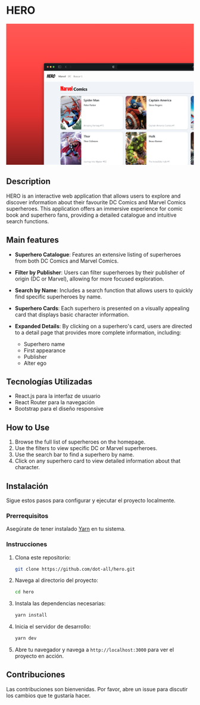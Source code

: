 # HERO

<img src="./assets/hero.webp">

## Description

HERO is an interactive web application that allows users to explore and discover information about their favourite DC Comics and Marvel Comics superheroes. This application offers an immersive experience for comic book and superhero fans, providing a detailed catalogue and intuitive search functions.

## Main features

- **Superhero Catalogue**: Features an extensive listing of superheroes from both DC Comics and Marvel Comics.

- **Filter by Publisher**: Users can filter superheroes by their publisher of origin (DC or Marvel), allowing for more focused exploration.

- **Search by Name**: Includes a search function that allows users to quickly find specific superheroes by name.

- **Superhero Cards**: Each superhero is presented on a visually appealing card that displays basic character information.

- **Expanded Details**: By clicking on a superhero's card, users are directed to a detail page that provides more complete information, including:
  - Superhero name
  - First appearance
  - Publisher
  - Alter ego

## Tecnologías Utilizadas

- React.js para la interfaz de usuario
- React Router para la navegación
- Bootstrap para el diseño responsive

## How to Use

1. Browse the full list of superheroes on the homepage.
2. Use the filters to view specific DC or Marvel superheroes.
3. Use the search bar to find a superhero by name.
4. Click on any superhero card to view detailed information about that character.

## Instalación
Sigue estos pasos para configurar y ejecutar el proyecto localmente.

### Prerrequisitos

Asegúrate de tener instalado [Yarn](https://yarnpkg.com/getting-started/install) en tu sistema.

### Instrucciones

1. Clona este repositorio:

    ```bash 
    git clone https://github.com/dot-all/hero.git
    ```

2. Navega al directorio del proyecto:

    ```bash
    cd hero
    ```

3. Instala las dependencias necesarias:

    ```bash 
    yarn install
    ```

4. Inicia el servidor de desarrollo:

    ```bash
    yarn dev
    ```

5. Abre tu navegador y navega a `http://localhost:3000` para ver el proyecto en acción.


## Contribuciones

Las contribuciones son bienvenidas. Por favor, abre un issue para discutir los cambios que te gustaría hacer.
